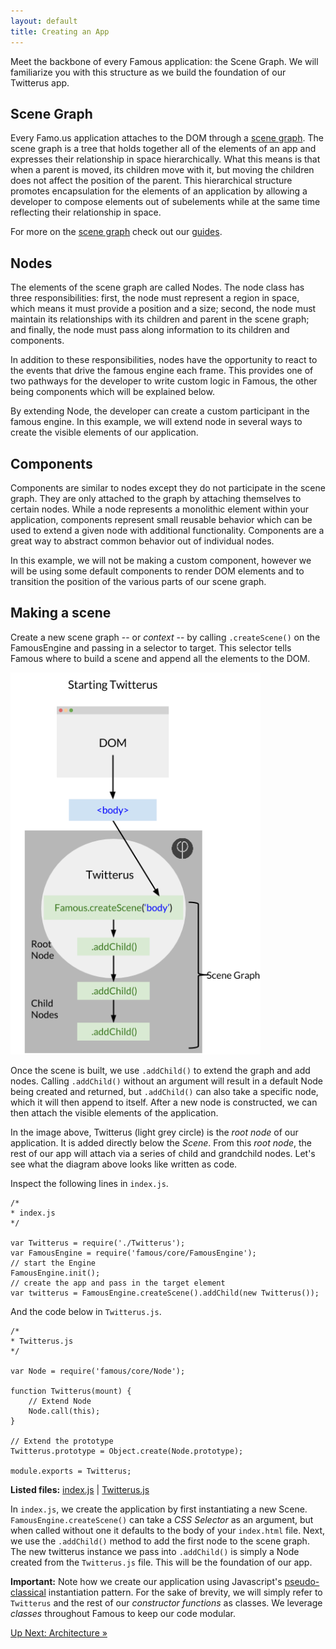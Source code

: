 ```yaml
---
layout: default
title: Creating an App
---
```


<span class="intro-graf"> Meet the backbone of every Famous application: the Scene Graph. We will familiarize you with this structure as we build the foundation of our Twitterus app. </span>

## Scene Graph

Every Famo.us application attaches to the DOM through a [scene graph](#). The scene graph is a tree that holds together all of the elements of an app and expresses their relationship in space hierarchically. What this means is that when a parent is moved, its children move with it, but moving the children does not affect the position of the parent. This hierarchical structure promotes encapsulation for the elements of an application by allowing a developer to compose elements
out of subelements while at the same time reflecting their relationship in space.



<div class='sidenote'><p>For more on the <a href="">scene graph</a> check out our <a href="">guides</a>.</p></div>

## Nodes

The elements of the scene graph are called Nodes. The node class has three responsibilities: first, the node must represent a region in space, which means it must provide a position and a size; second, the node must maintain its relationships with its children and parent in the scene graph; and finally, the node must pass along information to its children and components.

In addition to these responsibilities, nodes have the opportunity to react to the events that drive the famous engine each frame. This provides one of two pathways for the developer to write custom logic in Famous, the other being components which will be explained below.

By extending Node, the developer can create a custom participant in the famous engine. In this example, we will extend node in several ways to create the visible elements of our application.

## Components

Components are similar to nodes except they do not participate in the scene graph. They are only attached to the graph by attaching themselves to certain nodes. While a node represents a monolithic element within your application, components represent small reusable behavior which can be used to extend a given node with additional functionality. Components are a great way to abstract common behavior out of individual nodes.

In this example, we will not be making a custom component, however we will be using some default components to render DOM elements and to transition the position of the various parts of our scene graph.

## Making a scene

Create a new scene graph -- or _context_ -- by calling `.createScene()` on the FamousEngine and passing in a selector to target. This selector tells Famous where to build a scene and append all the elements to the DOM. 


<img src="./assets/images/SG.png" alt="Scene Graph" style="max-width:400px">

Once the scene is built, we use `.addChild()` to extend the graph and add nodes. Calling `.addChild()` without an argument will result in a default Node being created and returned, but `.addChild()` can also take a specific node, which it will then append to itself. After a new node is constructed, we can then attach the visible elements of the application. 

In the image above, Twitterus (light grey circle) is the _root node_ of our application. It is added directly below the _Scene_. From this _root node_, the rest of our app will attach via a series of child and grandchild nodes. Let's see what the diagram above looks like written as code. 

Inspect the following lines in `index.js`.
    
    /*
    * index.js
    */

    var Twitterus = require('./Twitterus');
    var FamousEngine = require('famous/core/FamousEngine');
    // start the Engine
    FamousEngine.init();
    // create the app and pass in the target element
    var twitterus = FamousEngine.createScene().addChild(new Twitterus());

And the code below in `Twitterus.js`.

    /*
    * Twitterus.js
    */

    var Node = require('famous/core/Node');

    function Twitterus(mount) {
        // Extend Node
        Node.call(this);
    }

    // Extend the prototype
    Twitterus.prototype = Object.create(Node.prototype);

    module.exports = Twitterus;

<div class="sidenote--other"><p><strong>Listed files:</strong> <a href="https://github.com/Famous/lesson-twitterus-starter-kit/blob/step-1/src/twitterus/index.js">index.js</a> | <a href="https://github.com/Famous/lesson-twitterus-starter-kit/blob/step-1/src/twitterus/Twitterus.js">Twitterus.js</a> </p></div>


In `index.js`, we create the application by first instantiating a new Scene. `FamousEngine.createScene()` can take  a _CSS Selector_ as an argument, but when called without one it defaults to the body of your `index.html` file. Next, we use the `.addChild()` method to add the first node to the scene graph. The new twitterus instance we pass into `.addChild()` is simply a Node created from the `Twitterus.js` file. This will be the foundation of our app. 

<div class="sidenote"><p><b>Important:</b> Note how we create our application using Javascript's <a href="https://developer.mozilla.org/en-US/docs/Web/JavaScript/Introduction_to_Object-Oriented_JavaScript#Custom_Objects">pseudo-classical</a> instantiation pattern. For the sake of brevity, we will simply refer to <code>Twitterus</code> and the rest of our <i>constructor functions</i> as classes. We leverage <i>classes</i> throughout Famous to keep our code modular.</p></div>     



<span class="cta">[Up Next: Architecture &raquo;](./Architecture.html)</span>

